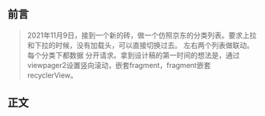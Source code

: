 
## 前言
> 2021年11月9日，接到一个新的砖，做一个仿照京东的分类列表。要求上拉和下拉的时候，没有加载头，可以直接切换过去。
> 左右两个列表做联动。每个分类下都数据 分开请求。拿到设计稿的第一时间的想法是，通过viewpager2设置竖向滚动，嵌套fragment，fragment嵌套recyclerView。
> 
## 正文
